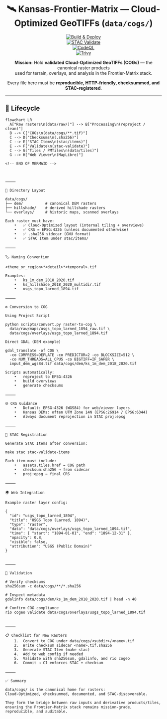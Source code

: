 <div align="center">

# 🛰️ Kansas-Frontier-Matrix — Cloud-Optimized GeoTIFFs (`data/cogs/`)

[![Build & Deploy](https://github.com/bartytime4life/Kansas-Frontier-Matrix/actions/workflows/site.yml/badge.svg)](../../.github/workflows/site.yml)  
[![STAC Validate](https://github.com/bartytime4life/Kansas-Frontier-Matrix/actions/workflows/stac-validate.yml/badge.svg)](../../.github/workflows/stac-validate.yml)  
[![CodeQL](https://github.com/bartytime4life/Kansas-Frontier-Matrix/actions/workflows/codeql.yml/badge.svg)](../../.github/workflows/codeql.yml)  
[![Trivy](https://github.com/bartytime4life/Kansas-Frontier-Matrix/actions/workflows/trivy.yml/badge.svg)](../../.github/workflows/trivy.yml)

**Mission:** Hold **validated Cloud-Optimized GeoTIFFs (COGs)** — the canonical raster products  
used for terrain, overlays, and analysis in the Frontier-Matrix stack.  

Every file here must be **reproducible, HTTP-friendly, checksummed, and STAC-registered**.  

</div>

---

## 🔄 Lifecycle

```mermaid
flowchart LR
  A["Raw rasters\n(data/raw/)"] --> B["Processing\n(reproject / clean)"]
  B --> C["COGs\n(data/cogs/**.tif)"]
  C --> D["Checksums\n(.sha256)"]
  C --> E["STAC Items\n(stac/items)"]
  E --> F["Validate\n(stac-validate)"]
  C --> G["Tiles / PMTiles\n(data/tiles)"]
  G --> H["Web Viewer\n(MapLibre)"]

<!-- END OF MERMAID -->



⸻

📂 Directory Layout

data/cogs/
├── dem/          # canonical DEM rasters
├── hillshade/    # derived hillshade rasters
└── overlays/     # historic maps, scanned overlays

Each raster must have:
	•	✅ Cloud-Optimized layout (internal tiling + overviews)
	•	✅ CRS = EPSG:4326 (unless documented otherwise)
	•	✅ .sha256 sidecar (GNU format)
	•	✅ STAC Item under stac/items/

⸻

🏷️ Naming Convention

<theme_or_region>*<detail>*<temporal>.tif

Examples:
	•	ks_1m_dem_2018_2020.tif
	•	ks_hillshade_2018_2020_multidir.tif
	•	usgs_topo_larned_1894.tif

⸻

⚙️ Conversion to COG

Using Project Script

python scripts/convert.py raster-to-cog \
  data/raw/maps/usgs_topo_larned_1894_raw.tif \
  data/cogs/overlays/usgs_topo_larned_1894.tif

Direct GDAL (DEM example)

gdal_translate -of COG \
  -co COMPRESS=DEFLATE -co PREDICTOR=2 -co BLOCKSIZE=512 \
  -co NUM_THREADS=ALL_CPUS -co BIGTIFF=IF_SAFER \
  input_dem_wgs84.tif data/cogs/dem/ks_1m_dem_2018_2020.tif

Scripts automatically:
	•	reproject to EPSG:4326
	•	build overviews
	•	generate checksums

⸻

🌐 CRS Guidance
	•	Default: EPSG:4326 (WGS84) for web/viewer layers
	•	Kansas DEMs: often UTM Zone 14N (EPSG:26914 / EPSG:6344)
	•	Always document reprojection in STAC proj:epsg

⸻

📑 STAC Registration

Generate STAC Items after conversion:

make stac stac-validate-items

Each item must include:
	•	assets.tiles.href → COG path
	•	checksum:sha256 → from sidecar
	•	proj:epsg → final CRS

⸻

🌍 Web Integration

Example raster layer config:

{
  "id": "usgs_topo_larned_1894",
  "title": "USGS Topo (Larned, 1894)",
  "type": "raster",
  "data": "data/cogs/overlays/usgs_topo_larned_1894.tif",
  "time": { "start": "1894-01-01", "end": "1894-12-31" },
  "opacity": 0.8,
  "visible": false,
  "attribution": "USGS (Public Domain)"
}


⸻

🧪 Validation

# Verify checksums
sha256sum -c data/cogs/**/*.sha256

# Inspect metadata
gdalinfo data/cogs/dem/ks_1m_dem_2018_2020.tif | head -n 40

# Confirm COG compliance
rio cogeo validate data/cogs/overlays/usgs_topo_larned_1894.tif


⸻

📋 Checklist for New Rasters
	1.	Convert to COG under data/cogs/<subdir>/<name>.tif
	2.	Write checksum sidecar <name>.tif.sha256
	3.	Generate STAC Item (make stac)
	4.	Add to web config if needed
	5.	Validate with sha256sum, gdalinfo, and rio cogeo
	6.	Commit → CI enforces STAC + checksum

⸻

✅ Summary

data/cogs/ is the canonical home for rasters:
Cloud-Optimized, checksummed, documented, and STAC-discoverable.

They form the bridge between raw inputs and derivative products/tiles,
ensuring the Frontier-Matrix stack remains mission-grade, reproducible, and auditable.